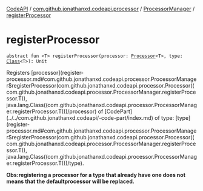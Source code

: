 [CodeAPI](../../index.md) / [com.github.jonathanxd.codeapi.processor](../index.md) / [ProcessorManager](index.md) / [registerProcessor](.)

# registerProcessor

`abstract fun <T> registerProcessor(processor: `[`Processor`](../-processor/index.md)`<T>, type: `[`Class`](http://docs.oracle.com/javase/6/docs/api/java/lang/Class.html)`<T>): Unit`

Registers [processor](register-processor.md#com.github.jonathanxd.codeapi.processor.ProcessorManager$registerProcessor(com.github.jonathanxd.codeapi.processor.Processor((com.github.jonathanxd.codeapi.processor.ProcessorManager.registerProcessor.T)), java.lang.Class((com.github.jonathanxd.codeapi.processor.ProcessorManager.registerProcessor.T)))/processor) of [CodePart](../../com.github.jonathanxd.codeapi/-code-part/index.md) of type: [type](register-processor.md#com.github.jonathanxd.codeapi.processor.ProcessorManager$registerProcessor(com.github.jonathanxd.codeapi.processor.Processor((com.github.jonathanxd.codeapi.processor.ProcessorManager.registerProcessor.T)), java.lang.Class((com.github.jonathanxd.codeapi.processor.ProcessorManager.registerProcessor.T)))/type).

**Obs:registering a processor for a type that already have one does not means that the defaultprocessor will be replaced.**

